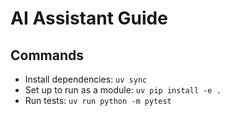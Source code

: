# AI Assistant Guide

## Commands

- Install dependencies: `uv sync`
- Set up to run as a module: `uv pip install -e .`
- Run tests: `uv run python -m pytest`